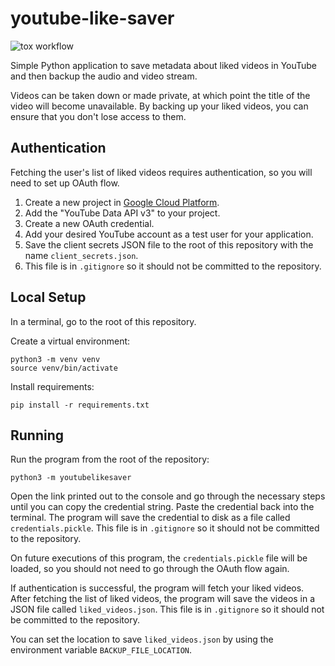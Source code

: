 # youtube-like-saver

![tox workflow](https://github.com/Tyler-Yates/youtube-like-saver/actions/workflows/tox-workflow.yml/badge.svg)

Simple Python application to save metadata about liked videos in YouTube and then backup the audio and video stream.

Videos can be taken down or made private, at which point the title of the video will become unavailable.
By backing up your liked videos, you can ensure that you don't lose access to them.

## Authentication

Fetching the user's list of liked videos requires authentication, so you will need to set up OAuth flow.

1. Create a new project in [Google Cloud Platform](https://console.cloud.google.com/apis/dashboard).
1. Add the "YouTube Data API v3" to your project.
1. Create a new OAuth credential.
1. Add your desired YouTube account as a test user for your application.
1. Save the client secrets JSON file to the root of this repository with the name `client_secrets.json`.
1. This file is in `.gitignore` so it should not be committed to the repository.

## Local Setup

In a terminal, go to the root of this repository.

Create a virtual environment:
```
python3 -m venv venv
source venv/bin/activate
```

Install requirements:
```
pip install -r requirements.txt
```

## Running

Run the program from the root of the repository:
```
python3 -m youtubelikesaver
```

Open the link printed out to the console and go through the necessary steps until you can copy the credential string.
Paste the credential back into the terminal.
The program will save the credential to disk as a file called `credentials.pickle`.
This file is in `.gitignore` so it should not be committed to the repository.

On future executions of this program, the `credentials.pickle` file will be loaded, so you should not need to go through
the OAuth flow again.

If authentication is successful, the program will fetch your liked videos.
After fetching the list of liked videos, the program will save the videos in a JSON file called `liked_videos.json`.
This file is in `.gitignore` so it should not be committed to the repository.

You can set the location to save `liked_videos.json` by using the environment variable `BACKUP_FILE_LOCATION`.
